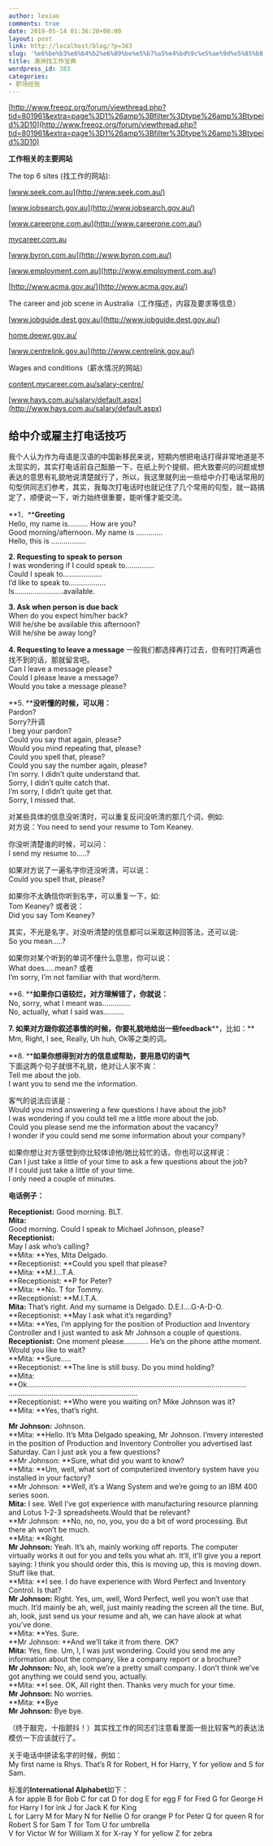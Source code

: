 ```yaml
---
author: lexiao
comments: true
date: 2019-05-14 01:36:20+00:00
layout: post
link: http://localhost/blog/?p=383
slug: '%e6%be%b3%e6%b4%b2%e6%89%be%e5%b7%a5%e4%bd%9c%e5%ae%9d%e5%85%b8'
title: 澳洲找工作宝典
wordpress_id: 383
categories:
- 职场经验
---
```


[http://www.freeoz.org/forum/viewthread.php?tid=801961&extra=page%3D1%26amp%3Bfilter%3Dtype%26amp%3Btypeid%3D10](http://www.freeoz.org/forum/viewthread.php?tid=801961&extra=page%3D1%26amp%3Bfilter%3Dtype%26amp%3Btypeid%3D10)







**工作相关的主要网站**




The top 6 sites (找工作的网站):




[www.seek.com.au](http://www.seek.com.au/)




[www.jobsearch.gov.au](http://www.jobsearch.gov.au/)




[www.careerone.com.au](http://www.careerone.com.au/)




[mycareer.com.au](http://www.mycareer.com.au/)




[www.byron.com.au](http://www.byron.com.au/)




[www.employment.com.au](http://www.employment.com.au/)




[http://www.acma.gov.au/](http://www.acma.gov.au/)







The career and job scene in Australia（工作描述，内容及要求等信息）




[www.jobguide.dest.gov.au](http://www.jobguide.dest.gov.au/)




[home.deewr.gov.au/](http://home.deewr.gov.au/)




[www.centrelink.gov.au](http://www.centrelink.gov.au/)




Wages and conditions（薪水情况的网站）




[content.mycareer.com.au/salary-centre/](http://content.mycareer.com.au/salary-centre/)




[www.hays.com.au/salary/default.aspx](http://www.hays.com.au/salary/default.aspx)







## 给中介或雇主打电话技巧




我个人认为作为母语是汉语的中国新移民来说，短期内想把电话打得非常地道是不太现实的，其实打电话前自己酝酿一下，在纸上列个提纲，把大致要问的问题或想表达的意思有礼貌地说清楚就行了，所以，我这里就列出一些给中介打电话常用的句型供同志们参考，其实，我每次打电话时也就记住了几个常用的句型，就一路搞定了，顺便说一下，听力始终很重要，能听懂才能交流。  
  
**1．****Greeting**  
Hello, my name is………. How are you?  
Good morning/afternoon. My name is ………….  
Hello, this is ……………..  
  
**2. Requesting to speak to person**  
I was wondering if I could speak to…………..  
Could I speak to……………….  
I’d like to speak to………………  
Is……………………available.  
  
**3. Ask when person is due back**  
When do you expect him/her back?  
Will he/she be available this afternoon?  
Will he/she be away long?  
  
**4. Requesting to leave a message** 一般我们都选择再打过去，但有时打两遍也找不到的话，那就留言吧。  
Can I leave a message please?  
Could I please leave a message?  
Would you take a message please?  
  
**5. ****没听懂的时候，可以用：**  
Pardon?  
Sorry?升调  
I beg your pardon?  
Could you say that again, please?  
Would you mind repeating that, please?  
Could you spell that, please?  
Could you say the number again, please?  
I’m sorry. I didn’t quite understand that.  
Sorry, I didn’t quite catch that.  
I’m sorry, I didn’t quite get that.  
Sorry, I missed that.  
  
对某些具体的信息没听清时，可以重复反问没听清的那几个词，例如:  
对方说：You need to send your resume to Tom Keaney.   
  
你没听清楚谁的时候，可以问：  
I send my resume to…..?  
  
如果对方说了一遍名字你还没听清，可以说：  
Could you spell that, please?   
  
如果你不太确信你听到名字，可以重复一下，如:  
Tom Keaney? 或者说：  
Did you say Tom Keaney?   
  
其实，不光是名字，对没听清楚的信息都可以采取这种回答法，还可以说:  
So you mean…..?  
  
如果你对某个听到的单词不懂什么意思，你可以说：  
What does…..mean? 或者  
I’m sorry, I’m not familiar with that word/term.  
  
**6. ****如果你口语较烂，对方理解错了，你就说：**  
No, sorry, what I meant was…………..  
No, actually, what I said was……….  
  
**7. ****如果对方跟你叙述事情的时候，你要礼貌地给出一些****feedback****，比如：**  
Mm, Right, I see, Really, Uh huh, Ok等之类的词。  
  
**8. ****如果你想得到对方的信息或帮助，要用恳切的语气**  
下面这两个句子就很不礼貌，绝对让人家不爽：  
Tell me about the job.   
I want you to send me the information.  
  
客气的说法应该是：  
Would you mind answering a few questions I have about the job?  
I was wondering if you could tell me a little more about the job.  
Could you please send me the information about the vacancy?  
I wonder if you could send me some information about your company?  
  
如果你想让对方感觉到你比较体谅他/她比较忙的话，你也可以这样说：  
Can I just take a little of your time to ask a few questions about the job?  
If I could just take a little of your time.  
I only need a couple of minutes.  
  
**__电话例子：__**  
  
**Receptionist:** Good morning. BLT.  
**Mita:**  
Good morning. Could I speak to Michael Johnson, please?  
**Receptionist:**  
May I ask who’s calling?  
**Mita: **Yes, Mita Delgado.  
**Receptionist: **Could you spell that please?  
**Mita: **M.I…T.A.  
**Receptionist: **P for Peter?  
**Mita: **No. T for Tommy.  
**Receptionist: **M.I.T.A.  
**Mita:** That’s right. And my surname is Delgado. D.E.I….G-A-D-O.  
**Receptionist: **May I ask what it’s regarding?  
**Mita: **Yes, I’m applying for the position of Production and Inventory Controller and I just wanted to ask Mr Johnson a couple of questions.  
**Receptionist:** One moment please………… He’s on the phone atthe moment. Would you like to wait?  
**Mita: **Sure…..  
**Receptionist: **The line is still busy. Do you mind holding?  
**Mita: **Ok……………………………………………………………………………………………..  
………………………………………………………  
**Receptionist: **Who were you waiting on? Mike Johnson was it?  
**Mita: **Yes, that’s right.  
  
**Mr Johnson:** Johnson.  
**Mita: **Hello. It’s Mita Delgado speaking, Mr Johnson. I’mvery interested in the position of Production and Inventory Controller you advertised last Saturday. Can I just ask you a few questions?  
**Mr Johnson: **Sure, what did you want to know?  
**Mita: **Um, well, what sort of computerized inventory system have you installed in your factory?  
**Mr Johnson: **Well, it’s a Wang System and we’re going to an IBM 400 series soon.  
**Mita:** I see. Well I’ve got experience with manufacturing resource planning and Lotus 1-2-3 spreadsheets.Would that be relevant?  
**Mr Johnson: **No, no, no, you, you do a bit of word processing. But there ah won’t be much.  
**Mita: **Right.  
**Mr Johnson:** Yeah. It’s ah, mainly working off reports. The computer virtually works it out for you and tells you what ah. It’ll, it’ll give you a report saying: I think you should order this, this is moving up, this is moving down. Stuff like that.  
**Mita: **I see. I do have experience with Word Perfect and Inventory Control. Is that?  
**Mr Johnson:** Right. Yes, um, well, Word Perfect, well you won’t use that much. It’d mainly be ah, well, just mainly reading the screen all the time. But, ah, look, just send us your resume and ah, we can have alook at what you’ve done.  
**Mita: **Yes. Sure.  
**Mr Johnson: **And we’ll take it from there. OK?  
**Mita:** Yes, fine. Um, I, I was just wondering. Could you send me any information about the company, like a company report or a brochure?  
**Mr Johnson:** No, ah, look we’re a pretty small company. I don’t think we’ve got anything we could send you, actually.  
**Mita: **I see. OK, All right then. Thanks very much for your time.  
**Mr Johnson:** No worries.  
**Mita: **Bye  
**Mr Johnson:** Bye bye.  
  
（终于敲完，十指颤抖！）其实找工作的同志们注意看里面一些比较客气的表达法模仿一下应该就行了。  
  
关于电话中拼读名字的时候，例如：  
My first name is Rhys. That’s R for Robert, H for Harry, Y for yellow and S for Sam.  
  
标准的**International Alphabet**如下：  
A for apple B for Bob C for cat D for dog E for egg F for Fred G for George H for Harry I for ink J for Jack K for King  
L for Larry M for Mary N for Nellie O for orange P for Peter Q for queen R for Robert S for Sam T for Tom U for umbrella  
V for Victor W for William X for X-ray Y for yellow Z for zebra  

